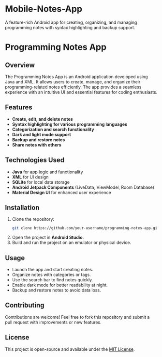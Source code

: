 # Mobile-Notes-App
A feature-rich Android app for creating, organizing, and managing programming notes with syntax highlighting and backup support.


# Programming Notes App

## Overview
The Programming Notes App is an Android application developed using Java and XML. It allows users to create, manage, and organize their programming-related notes efficiently. The app provides a seamless experience with an intuitive UI and essential features for coding enthusiasts.

## Features
- **Create, edit, and delete notes**
- **Syntax highlighting for various programming languages**
- **Categorization and search functionality**
- **Dark and light mode support**
- **Backup and restore notes**
- **Share notes with others**

## Technologies Used
- **Java** for app logic and functionality
- **XML** for UI design
- **SQLite** for local data storage
- **Android Jetpack Components** (LiveData, ViewModel, Room Database)
- **Material Design UI** for enhanced user experience

## Installation
1. Clone the repository:
   ```sh
   git clone https://github.com/your-username/programming-notes-app.git
   ```
2. Open the project in **Android Studio**.
3. Build and run the project on an emulator or physical device.

## Usage
- Launch the app and start creating notes.
- Organize notes with categories or tags.
- Use the search bar to find notes quickly.
- Enable dark mode for better readability at night.
- Backup and restore notes to avoid data loss.

## Contributing
Contributions are welcome! Feel free to fork this repository and submit a pull request with improvements or new features.

## License
This project is open-source and available under the [MIT License](LICENSE).

